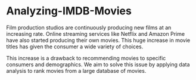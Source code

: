 # Analyzing-IMDB-Movies
   Film production studios are continuously producing new films at an increasing rate.  Online streaming services like Netflix and Amazon Prime have also started producing their own movies. This huge increase in movie titles has given the consumer a wide variety of choices.
   
   This increase is a drawback to recommending movies to specific consumers and demographics.
We aim to solve this issue by applying data analysis to rank movies from a large database of movies.

